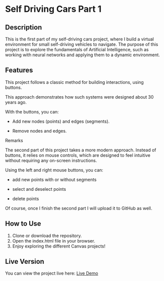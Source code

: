 # Self Driving Cars Part 1

## Description

This is the first part of my self-driving cars project, where I build a virtual environment for small self-driving vehicles to navigate. The purpose of this project is to explore the fundamentals of Artificial Intelligence, such as working with neural networks and applying them to a dynamic environment.

## Features

This project follows a classic method for building interactions, using buttons.

This approach demonstrates how such systems were designed about 30 years ago.


With the buttons, you can:

- Add new nodes (points) and edges (segments).

- Remove nodes and edges.


Remarks

The second part of this project takes a more modern approach. Instead of buttons, it relies on mouse controls, which are designed to feel intuitive without requiring any on-screen instructions.

Using the left and right mouse buttons, you can:

- add new points with or without segments

- select and deselect points

- delete points

Of course, once I finish the second part I will upload it to GitHub as well.


## How to Use

1. Clone or download the repository.
2. Open the index.html file in your browser.
3. Enjoy exploring the different Canvas projects!



## Live Version

You can view the project live here: [Live Demo](https://robinsrepository.github.io/self-driving-cars-1/)
